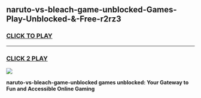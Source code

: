 
## naruto-vs-bleach-game-unblocked-Games-Play-Unblocked-&-Free-r2rz3
<h3>
<a href="https://premium76.site?title=naruto-vs-bleach-game-unblocked&ref=24A">CLICK TO PLAY</a></h3>
<hr>

<h3>
<a href="https://premium76.site?title=naruto-vs-bleach-game-unblocked&ref=24A">CLICK 2 PLAY</a>
  
</h3>

<a href="https://premium76.site?title=naruto-vs-bleach-game-unblocked&ref=24A"><img src="https://clearcache.store/games.png"></a>


**naruto-vs-bleach-game-unblocked games unblocked: Your Gateway to Fun and Accessible Online Gaming**
